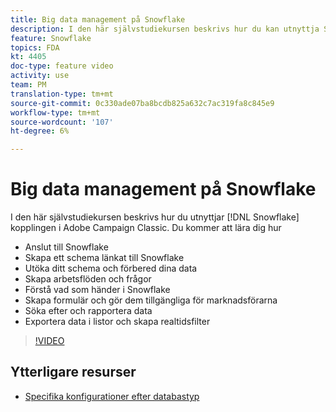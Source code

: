 ```yaml
---
title: Big data management på Snowflake
description: I den här självstudiekursen beskrivs hur du kan utnyttja Snowflake-anslutningen i Adobe Campaign Classic
feature: Snowflake
topics: FDA
kt: 4405
doc-type: feature video
activity: use
team: PM
translation-type: tm+mt
source-git-commit: 0c330ade07ba8bcdb825a632c7ac319fa8c845e9
workflow-type: tm+mt
source-wordcount: '107'
ht-degree: 6%

---
```



# Big data management på Snowflake

I den här självstudiekursen beskrivs hur du utnyttjar [!DNL Snowflake] kopplingen i Adobe Campaign Classic.
Du kommer att lära dig hur

* Anslut till Snowflake
* Skapa ett schema länkat till Snowflake
* Utöka ditt schema och förbered dina data
* Skapa arbetsflöden och frågor
* Förstå vad som händer i Snowflake
* Skapa formulär och gör dem tillgängliga för marknadsförarna
* Söka efter och rapportera data
* Exportera data i listor och skapa realtidsfilter

>[!VIDEO](https://video.tv.adobe.com/v/31588?quality=12&learn=on)

## Ytterligare resurser

* [Specifika konfigurationer efter databastyp](https://docs.adobe.com/content/help/en/campaign-classic/using/getting-started/accessing-external-database/specific-configuration-database.html)
